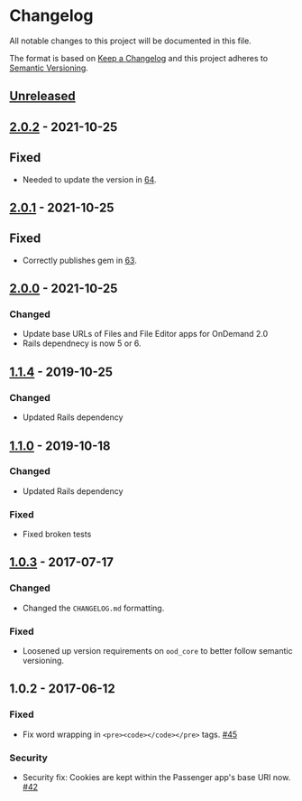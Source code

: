 # Changelog

All notable changes to this project will be documented in this file.

The format is based on [Keep a Changelog](http://keepachangelog.com/en/1.0.0/)
and this project adheres to [Semantic Versioning](http://semver.org/spec/v2.0.0.html).

## [Unreleased]
## [2.0.2] - 2021-10-25

## Fixed
- Needed to update the version in [64](https://github.com/OSC/ood_appkit/pull/64).

## [2.0.1] - 2021-10-25

## Fixed
- Correctly publishes gem in [63](https://github.com/OSC/ood_appkit/pull/63).

## [2.0.0] - 2021-10-25
### Changed
- Update base URLs of Files and File Editor apps for OnDemand 2.0
- Rails dependnecy is now 5 or 6.


## [1.1.4] - 2019-10-25
### Changed
- Updated Rails dependency

## [1.1.0] - 2019-10-18
### Changed
- Updated Rails dependency

### Fixed
- Fixed broken tests

## [1.0.3] - 2017-07-17

### Changed

- Changed the `CHANGELOG.md` formatting.

### Fixed

- Loosened up version requirements on `ood_core` to better follow semantic
  versioning.

## 1.0.2 - 2017-06-12

### Fixed

- Fix word wrapping in `<pre><code></code></pre>` tags.
  [#45](https://github.com/OSC/ood_appkit/pull/45)

### Security

- Security fix: Cookies are kept within the Passenger app's base URI now.
  [#42](https://github.com/OSC/ood_appkit/pull/42)

[Unreleased]: https://github.com/OSC/ood_appkit/compare/v2.0.2...HEAD
[2.0.2]: https://github.com/OSC/ood_appkit/compare/v2.0.1...v2.0.2
[2.0.1]: https://github.com/OSC/ood_appkit/compare/v2.0.0...v2.0.1
[2.0.0]: https://github.com/OSC/ood_appkit/compare/v1.1.4...v2.0.0
[1.1.4]: https://github.com/OSC/ood_appkit/compare/v1.1.3...v1.1.4
[1.1.3]: https://github.com/OSC/ood_appkit/compare/v1.1.2...v1.1.3
[1.1.2]: https://github.com/OSC/ood_appkit/compare/v1.1.1...v1.1.2
[1.1.1]: https://github.com/OSC/ood_appkit/compare/v1.1.0...v1.1.1
[1.1.0]: https://github.com/OSC/ood_appkit/compare/v1.0.3...v1.1.0
[1.0.3]: https://github.com/OSC/ood_appkit/compare/v1.0.2...v1.0.3
